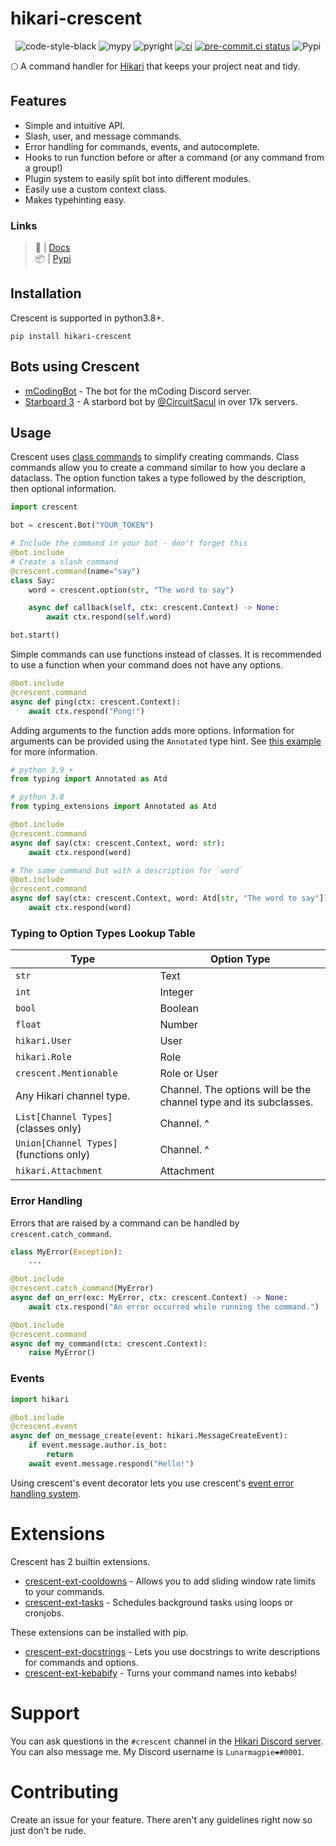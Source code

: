 # hikari-crescent

<div align="center">

![code-style-black](https://img.shields.io/badge/code%20style-black-black)
![mypy](https://badgen.net/badge/mypy/checked/2A6DB2)
![pyright](https://badgen.net/badge/pyright/checked/2A6DB2)
[![ci](https://github.com/magpie-dev/hikari-crescent/actions/workflows/ci.yml/badge.svg)](https://github.com/magpie-dev/hikari-crescent/actions/workflows/ci.yml)
[![pre-commit.ci status](https://results.pre-commit.ci/badge/github/magpie-dev/hikari-crescent/main.svg)](https://results.pre-commit.ci/latest/github/magpie-dev/hikari-crescent/main)
![Pypi](https://img.shields.io/pypi/v/hikari-crescent)

 </div>

🌕 A command handler for [Hikari](https://github.com/hikari-py/hikari) that keeps your project neat and tidy.

## Features
 - Simple and intuitive API.
 - Slash, user, and message commands.
 - Error handling for commands, events, and autocomplete.
 - Hooks to run function before or after a command (or any command from a group!)
 - Plugin system to easily split bot into different modules.
 - Easily use a custom context class.
 - Makes typehinting easy.

### Links
> 📝 | [Docs](https://magpie-dev.github.io/hikari-crescent/crescent.html)<br>
> 📦 | [Pypi](https://pypi.org/project/hikari-crescent/)

## Installation
Crescent is supported in python3.8+.
```
pip install hikari-crescent
```

## Bots using Crescent

- [mCodingBot](https://github.com/mcb-dev/mCodingBot) - The bot for the mCoding Discord server.
- [Starboard 3](https://github.com/circuitsacul/starboard-3) - A starbord bot by [@CircuitSacul](https://github.com/CircuitSacul)
in over 17k servers.


## Usage
Crescent uses [class commands](https://github.com/magpie-dev/hikari-crescent/blob/main/examples/basic/basic.py)
to simplify creating commands. Class commands allow you to create a command similar to how you declare a
dataclass. The option function takes a type followed by the description, then optional information.

```python
import crescent

bot = crescent.Bot("YOUR_TOKEN")

# Include the command in your bot - don't forget this
@bot.include
# Create a slash command
@crescent.command(name="say")
class Say:
    word = crescent.option(str, "The word to say")

    async def callback(self, ctx: crescent.Context) -> None:
        await ctx.respond(self.word)

bot.start()
```

Simple commands can use functions instead of classes. It is recommended to use a function when your
command does not have any options.

```python
@bot.include
@crescent.command
async def ping(ctx: crescent.Context):
    await ctx.respond("Pong!")
```

Adding arguments to the function adds more options. Information for arguments can be provided using the `Annotated` type hint.
See [this example](https://github.com/magpie-dev/hikari-crescent/blob/main/examples/basic/function_commands.py) for more information.

```python
# python 3.9 +
from typing import Annotated as Atd

# python 3.8
from typing_extensions import Annotated as Atd

@bot.include
@crescent.command
async def say(ctx: crescent.Context, word: str):
    await ctx.respond(word)

# The same command but with a description for `word`
@bot.include
@crescent.command
async def say(ctx: crescent.Context, word: Atd[str, "The word to say"]) -> None:
    await ctx.respond(word)
```


### Typing to Option Types Lookup Table 
| Type | Option Type |
|---|---|
| `str` | Text |
| `int` | Integer |
| `bool` | Boolean |
| `float` | Number |
| `hikari.User` | User |
| `hikari.Role` | Role |
| `crescent.Mentionable` | Role or User |
| Any Hikari channel type. | Channel. The options will be the channel type and its subclasses. |
| `List[Channel Types]` (classes only) | Channel. ^ |
| `Union[Channel Types]` (functions only) | Channel. ^ |
| `hikari.Attachment` | Attachment |


### Error Handling
Errors that are raised by a command can be handled by `crescent.catch_command`.

```python
class MyError(Exception):
    ...

@bot.include
@crescent.catch_command(MyError)
async def on_err(exc: MyError, ctx: crescent.Context) -> None:
    await ctx.respond("An error occurred while running the command.")

@bot.include
@crescent.command
async def my_command(ctx: crescent.Context):
    raise MyError()
```

### Events
```python
import hikari

@bot.include
@crescent.event
async def on_message_create(event: hikari.MessageCreateEvent):
    if event.message.author.is_bot:
        return
    await event.message.respond("Hello!")
```
Using crescent's event decorator lets you use
crescent's [event error handling system](https://github.com/magpie-dev/hikari-crescent/blob/main/examples/error_handling/basic.py#L27).

# Extensions
Crescent has 2 builtin extensions.

- [crescent-ext-cooldowns](https://github.com/magpie-dev/hikari-crescent/tree/main/examples/ext/cooldowns) - Allows you to add sliding window rate limits to your commands.
- [crescent-ext-tasks](https://github.com/magpie-dev/hikari-crescent/tree/main/examples/ext/tasks) - Schedules background tasks using loops or cronjobs.

These extensions can be installed with pip.

- [crescent-ext-docstrings](https://github.com/Lunarmagpie/crescent-ext-docstrings) - Lets you use docstrings to write descriptions for commands and options.
- [crescent-ext-kebabify](https://github.com/Lunarmagpie/crescent-ext-kebabify) - Turns your command names into kebabs!

# Support
You can ask questions in the `#crescent` channel in the [Hikari Discord server](https://discord.gg/Jx4cNGG).
You can also message me. My Discord username is `Lunarmagpie❤#0001`.

# Contributing
Create an issue for your feature. There aren't any guidelines right now so just don't be rude.
